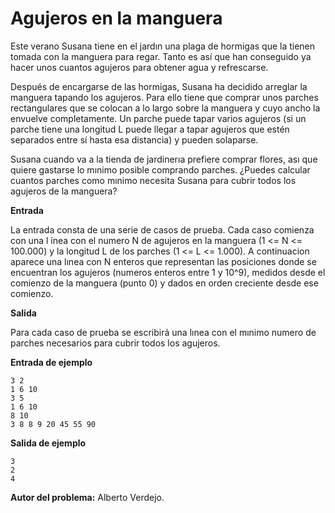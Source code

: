 # Agujeros en la manguera

Este verano Susana tiene en el jardın una plaga de hormigas que la tienen tomada con la manguera para regar. Tanto es así que han conseguido ya hacer unos cuantos agujeros para obtener agua y refrescarse.

Después de encargarse de las hormigas, Susana ha decidido arreglar la manguera tapando los agujeros. Para ello tiene que comprar unos parches rectangulares que se colocan a lo largo sobre la manguera y cuyo ancho la envuelve completamente. Un parche puede tapar varios agujeros (si un parche tiene una longitud L puede llegar a tapar agujeros que estén separados entre sí hasta esa distancia) y pueden solaparse.

Susana cuando va a la tienda de jardinerıa prefiere comprar flores, ası que quiere gastarse lo mınimo posible comprando parches. ¿Puedes calcular cuantos parches como mınimo necesita Susana para cubrir todos los agujeros de la manguera?

**Entrada**

La entrada consta de una serie de casos de prueba. Cada caso comienza con una l ́ınea con el numero N de agujeros en la manguera (1 <= N <= 100.000) y la longitud L de los parches (1 <= L <= 1.000). A continuacion aparece una lınea con N enteros que representan las posiciones donde se encuentran los agujeros (numeros enteros entre 1 y 10^9), medidos desde el comienzo de la manguera (punto 0) y dados en orden creciente desde ese comienzo.

**Salida**

Para cada caso de prueba se escribirá una lınea con el mınimo numero de parches necesarios para cubrir todos los agujeros.

**Entrada de ejemplo**

    3 2
    1 6 10
    3 5
    1 6 10
    8 10
    3 8 8 9 20 45 55 90

**Salida de ejemplo**

    3
    2
    4
    
 
 **Autor del problema:** Alberto Verdejo.
